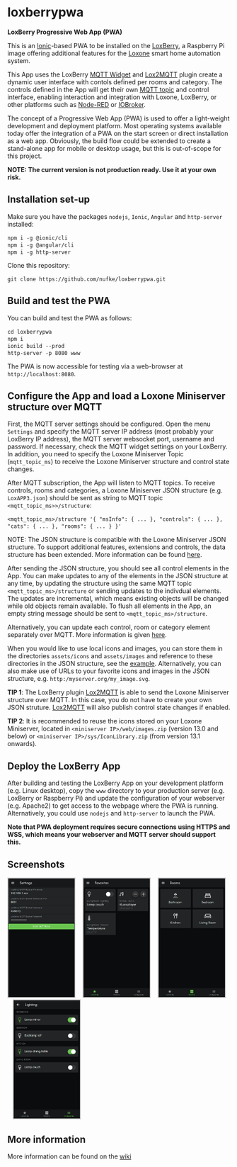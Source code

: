 # loxberrypwa

**LoxBerry Progressive Web App (PWA)**

This is an [Ionic](https://ionicframework.com/)-based PWA to be installed on the [LoxBerry](https://loxwiki.atlassian.net/wiki/spaces/LOXBERRY/overview), a Raspberry Pi image offering additional features for the [Loxone](https://www.loxone.com/) smart home automation system.

This App uses the LoxBerry [MQTT Widget](https://wiki.loxberry.de/konfiguration/widget_help/widget_mqtt) and [Lox2MQTT](https://github.com/nufke/LoxBerry-Plugin-Lox2MQTT) plugin create a dynamic user interface with contols defined per rooms and category. The controls defined in the App will get their own [MQTT topic](https://github.com/nufke/loxberrypwa/wiki/MQTT-API) and control interface, enabling interaction and integration with Loxone, LoxBerry, or other platforms such as [Node-RED](https://nodered.org/) or [IOBroker](https://www.iobroker.net/).

The concept of a Progressive Web App (PWA) is used to offer a light-weight development and deployment platform. Most operating systems available today offer the integration of a PWA on the start screen or direct installation as a web app. Obviously, the build flow could be extended to create a stand-alone app for mobile or desktop usage, but this is out-of-scope for this project.

**NOTE: The current version is not production ready. Use it at your own risk.**

## Installation set-up

Make sure you have the packages `nodejs`, `Ionic`, `Angular` and `http-server` installed:
```
npm i -g @ionic/cli
npm i -g @angular/cli
npm i -g http-server
```

Clone this repository:
```
git clone https://github.com/nufke/loxberrypwa.git
```

## Build and test the PWA

You can build and test the PWA as follows:
```
cd loxberrypwa
npm i
ionic build --prod
http-server -p 8080 www
```

The PWA is now accessible for testing via a web-browser at `http://localhost:8080`.

## Configure the App and load a Loxone Miniserver structure over MQTT

First, the MQTT server settings should be configured. Open the menu `Settings` and specify the MQTT server IP address (most probably your LoxBerry IP address), the MQTT server websocket port, username and password. If necessary, check the MQTT widget settings on your LoxBerry. In addition, you need to specify the Loxone Miniserver Topic (`mqtt_topic_ms`) to receive the Loxone Miniserver structure and control state changes.

After MQTT subscription, the App will listen to MQTT topics. To receive controls, rooms and categories, a Loxone Miniserver JSON structure (e.g. `LoxAPP3.json`) should be sent as string to MQTT topic `<mqtt_topic_ms>>/structure`:

```
<mqtt_topic_ms>/structure '{ "msInfo": { ... }, "controls": { ... }, "cats": { ... }, "rooms": { ... } }'
```

NOTE: The JSON structure is compatible with the Loxone Miniserver JSON structure. To support additional features, extensions and controls, the data structure has been extended. More information can be found [here](https://github.com/nufke/loxberrypwa/wiki/JSON-data-model).

After sending the JSON structure, you should see all control elements in the App. You can make updates to any of the elements in the JSON structure at any time, by updating the structure using the same MQTT topic `<mqtt_topic_ms>/structure` or sending updates to the indivdual elements. The updates are incremental, which means existing objects will be changed while old objects remain available. To flush all elements in the App, an empty string message should be sent to `<mqtt_topic_ms>/structure`.

Alternatively, you can update each control, room or category element separately over MQTT. More information is given [here](https://github.com/nufke/loxberrypwa/wiki/MQTT-API).

When you would like to use local icons and images, you can store them in the directories `assets/icons` and `assets/images` and reference to these directories in the JSON structure, see the [example](https://github.com/nufke/loxberrypwa/wiki/Example).
Alternatively, you can also make use of URLs to your favorite icons and images in the JSON structure, e.g. `http:/myserver.org/my_image.svg`.

**TIP 1**: The LoxBerry plugin [Lox2MQTT](https://github.com/nufke/LoxBerry-Plugin-Lox2MQTT) is able to send the Loxone Miniserver structure over MQTT. In this case, you do not have to create your own JSON struture. [Lox2MQTT](https://github.com/nufke/LoxBerry-Plugin-Lox2MQTT) will also publish control state changes if enabled.

**TIP 2**: It is recommended to reuse the icons stored on your Loxone Miniserver, located in `<miniserver IP>/web/images.zip` (version 13.0 and below) or `<miniserver IP>/sys/IconLibrary.zip`  (from version 13.1 onwards).

## Deploy the LoxBerry App

After building and testing the LoxBerry App on your development platform (e.g. Linux desktop), copy the `www` directory to your production server (e.g. LoxBerry or Raspberry Pi) and update the configuration of your webserver (e.g. Apache2) to get access to the webpage where the PWA is running. Alternatively, you could use `nodejs` and `http-server` to launch the PWA.

**Note that PWA deployment requires secure connections using HTTPS and WSS, which means your webserver and MQTT server should support this.**

## Screenshots

<div>
<img src="docs/screenshot_settings.png" style="width:150px; border: 2px solid #ccc;">
&nbsp;&nbsp;
<img src="docs/screenshot_favorites.png"  style="width:150px; border: 2px solid #ccc;">
&nbsp;&nbsp;
<img src="docs/screenshot_rooms.png" style="width:150px;border: 2px solid #ccc;">
&nbsp;&nbsp;
<img src="docs/screenshot_lighting.png" style="width:150px;border: 2px solid #ccc;">
</div>

## More information

More information can be found on the [wiki](https://github.com/nufke/loxberrypwa/wiki)
